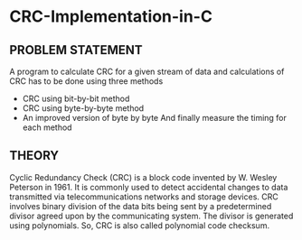 # CRC-Implementation-in-C
## PROBLEM STATEMENT
A program to calculate CRC for a given stream of data and calculations of CRC has to be done using three methods
- CRC using bit-by-bit method
- CRC using byte-by-byte method
- An improved version of byte by byte
And finally measure the timing for each method
 
 ## THEORY
 
Cyclic Redundancy Check (CRC) is a block code invented by W. Wesley Peterson in 1961. It is commonly used to detect accidental changes to data transmitted via telecommunications networks and storage devices.
CRC involves binary division of the data bits being sent by a predetermined divisor agreed upon by the communicating system. The divisor is generated using polynomials. So, CRC is also called polynomial code checksum.
